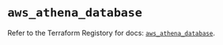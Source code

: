 # `aws_athena_database`

Refer to the Terraform Registory for docs: [`aws_athena_database`](https://registry.terraform.io/providers/hashicorp/aws/5.24.0/docs/resources/athena_database).
